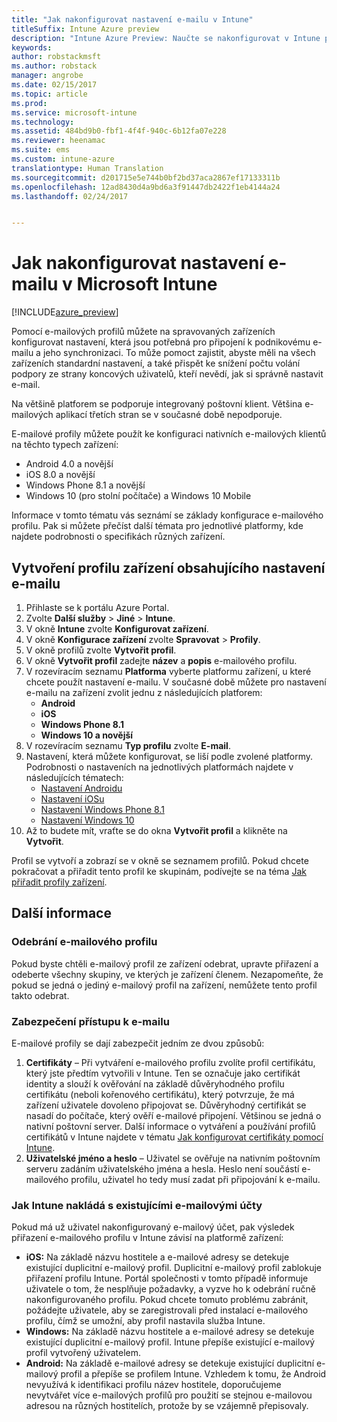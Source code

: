 ```yaml
---
title: "Jak nakonfigurovat nastavení e-mailu v Intune"
titleSuffix: Intune Azure preview
description: "Intune Azure Preview: Naučte se nakonfigurovat v Intune připojení k podnikovému e-mailu na zařízeních, která spravujete."
keywords: 
author: robstackmsft
ms.author: robstack
manager: angrobe
ms.date: 02/15/2017
ms.topic: article
ms.prod: 
ms.service: microsoft-intune
ms.technology: 
ms.assetid: 484bd9b0-fbf1-4f4f-940c-6b12fa07e228
ms.reviewer: heenamac
ms.suite: ems
ms.custom: intune-azure
translationtype: Human Translation
ms.sourcegitcommit: d201715e5e744b0bf2bd37aca2867ef17133311b
ms.openlocfilehash: 12ad8430d4a9bd6a3f91447db2422f1eb4144a24
ms.lasthandoff: 02/24/2017


---
```


# <a name="how-to-configure-email-settings-in-microsoft-intune"></a>Jak nakonfigurovat nastavení e-mailu v Microsoft Intune

[!INCLUDE[azure_preview](../includes/azure_preview.md)]

Pomocí e-mailových profilů můžete na spravovaných zařízeních konfigurovat nastavení, která jsou potřebná pro připojení k podnikovému e-mailu a jeho synchronizaci. To může pomoct zajistit, abyste měli na všech zařízeních standardní nastavení, a také přispět ke snížení počtu volání podpory ze strany koncových uživatelů, kteří nevědí, jak si správně nastavit e-mail.

Na většině platforem se podporuje integrovaný poštovní klient. Většina e-mailových aplikací třetích stran se v současné době nepodporuje.

E-mailové profily můžete použít ke konfiguraci nativních e-mailových klientů na těchto typech zařízení:

- Android 4.0 a novější
- iOS 8.0 a novější
- Windows Phone 8.1 a novější
- Windows 10 (pro stolní počítače) a Windows 10 Mobile

Informace v tomto tématu vás seznámí se základy konfigurace e-mailového profilu. Pak si můžete přečíst další témata pro jednotlivé platformy, kde najdete podrobnosti o specifikách různých zařízení.

## <a name="create-a-device-profile-containing-email-settings"></a>Vytvoření profilu zařízení obsahujícího nastavení e-mailu

1. Přihlaste se k portálu Azure Portal.
2. Zvolte **Další služby** > **Jiné** > **Intune**.
3. V okně **Intune** zvolte **Konfigurovat zařízení**.
2. V okně **Konfigurace zařízení** zvolte **Spravovat** > **Profily**.
3. V okně profilů zvolte **Vytvořit profil**.
4. V okně **Vytvořit profil** zadejte **název** a **popis** e-mailového profilu.
5. V rozevíracím seznamu **Platforma** vyberte platformu zařízení, u které chcete použít nastavení e-mailu. V současné době můžete pro nastavení e-mailu na zařízení zvolit jednu z následujících platforem:
    - **Android**
    - **iOS**
    - **Windows Phone 8.1**
    - **Windows 10 a novější**
6. V rozevíracím seznamu **Typ profilu** zvolte **E-mail**.
7. Nastavení, která můžete konfigurovat, se liší podle zvolené platformy. Podrobnosti o nastaveních na jednotlivých platformách najdete v následujících tématech:
    - [Nastavení Androidu](email-profile-settings-for-android.md)
    - [Nastavení iOSu](email-profile-settings-for-ios.md)
    - [Nastavení Windows Phone 8.1](email-profile-settings-for-windows-phone-8-1.md)
    - [Nastavení Windows 10](email-profile-settings-for-windows-10.md)
8. Až to budete mít, vraťte se do okna **Vytvořit profil** a klikněte na **Vytvořit**.

Profil se vytvoří a zobrazí se v okně se seznamem profilů.
Pokud chcete pokračovat a přiřadit tento profil ke skupinám, podívejte se na téma [Jak přiřadit profily zařízení](how-to-assign-device-profiles.md).

## <a name="further-information"></a>Další informace

### <a name="remove-an-email-profile"></a>Odebrání e-mailového profilu

Pokud byste chtěli e-mailový profil ze zařízení odebrat, upravte přiřazení a odeberte všechny skupiny, ve kterých je zařízení členem. Nezapomeňte, že pokud se jedná o jediný e-mailový profil na zařízení, nemůžete tento profil takto odebrat.

### <a name="securing-email-access"></a>Zabezpečení přístupu k e-mailu

E-mailové profily se dají zabezpečit jedním ze dvou způsobů:

1. **Certifikáty** – Při vytváření e-mailového profilu zvolíte profil certifikátu, který jste předtím vytvořili v Intune. Ten se označuje jako certifikát identity a slouží k ověřování na základě důvěryhodného profilu certifikátu (neboli kořenového certifikátu), který potvrzuje, že má zařízení uživatele dovoleno připojovat se. Důvěryhodný certifikát se nasadí do počítače, který ověří e-mailové připojení. Většinou se jedná o nativní poštovní server.
Další informace o vytváření a používání profilů certifikátů v Intune najdete v tématu [Jak konfigurovat certifikáty pomocí Intune](/intune-azure/configure-devices/how-to-configure-certificates).
2. **Uživatelské jméno a heslo** – Uživatel se ověřuje na nativním poštovním serveru zadáním uživatelského jména a hesla.
Heslo není součástí e-mailového profilu, uživatel ho tedy musí zadat při připojování k e-mailu.


### <a name="how-intune-handles-existing-email-accounts"></a>Jak Intune nakládá s existujícími e-mailovými účty

Pokud má už uživatel nakonfigurovaný e-mailový účet, pak výsledek přiřazení e-mailového profilu v Intune závisí na platformě zařízení:

- **iOS:** Na základě názvu hostitele a e-mailové adresy se detekuje existující duplicitní e-mailový profil. Duplicitní e-mailový profil zablokuje přiřazení profilu Intune. Portál společnosti v tomto případě informuje uživatele o tom, že nesplňuje požadavky, a vyzve ho k odebrání ručně nakonfigurovaného profilu. Pokud chcete tomuto problému zabránit, požádejte uživatele, aby se zaregistrovali před instalací e-mailového profilu, čímž se umožní, aby profil nastavila služba Intune.
- **Windows:** Na základě názvu hostitele a e-mailové adresy se detekuje existující duplicitní e-mailový profil. Intune přepíše existující e-mailový profil vytvořený uživatelem.
- **Android:** Na základě e-mailové adresy se detekuje existující duplicitní e-mailový profil a přepíše se profilem Intune.
Vzhledem k tomu, že Android nevyužívá k identifikaci profilu název hostitele, doporučujeme nevytvářet více e-mailových profilů pro použití se stejnou e-mailovou adresou na různých hostitelích, protože by se vzájemně přepisovaly.

